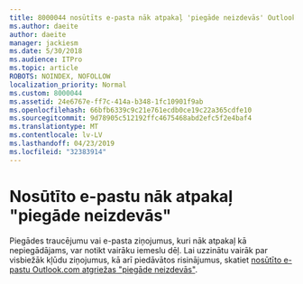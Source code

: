 ```yaml
---
title: 8000044 nosūtīts e-pasta nāk atpakaļ 'piegāde neizdevās' Outlook.com
ms.author: daeite
author: daeite
manager: jackiesm
ms.date: 5/30/2018
ms.audience: ITPro
ms.topic: article
ROBOTS: NOINDEX, NOFOLLOW
localization_priority: Normal
ms.custom: 8000044
ms.assetid: 24e6767e-ff7c-414a-b348-1fc10901f9ab
ms.openlocfilehash: 66bfb6339c9c21e761ecdb0ce19c22a365cdfe10
ms.sourcegitcommit: 9d78905c512192ffc4675468abd2efc5f2e4baf4
ms.translationtype: MT
ms.contentlocale: lv-LV
ms.lasthandoff: 04/23/2019
ms.locfileid: "32383914"
---
```

# <a name="sent-email-comes-back-delivery-failed"></a>Nosūtīto e-pastu nāk atpakaļ "piegāde neizdevās"

Piegādes traucējumu vai e-pasta ziņojumus, kuri nāk atpakaļ kā nepiegādājams, var notikt vairāku iemeslu dēļ. Lai uzzinātu vairāk par visbiežāk kļūdu ziņojumus, kā arī piedāvātos risinājumus, skatiet [nosūtīto e-pastu Outlook.com atgriežas "piegāde neizdevās"](https://go.microsoft.com/fwlink/p/?linkid=2001403&amp;clcid=0x409).
  

